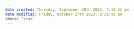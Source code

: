 ```yaml
---
date created: Thursday, September 28th 2023, 7:42:42 pm
date modified: Friday, October 27th 2023, 9:31:42 am
share: "true"
---
```


